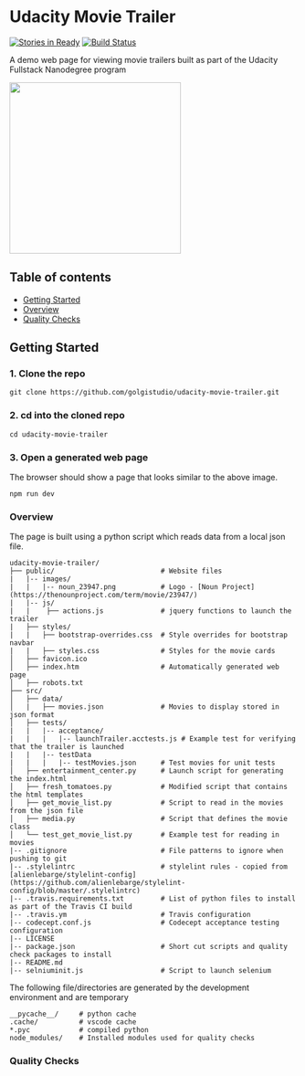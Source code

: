 # Udacity Movie Trailer

[![Stories in Ready](https://badge.waffle.io/golgistudio/udacity-movie-trailer.png?label=ready&title=Ready)](https://waffle.io/golgistudio/udacity-movie-trailer)    [![Build Status](https://travis-ci.org/golgistudio/udacity-movie-trailer.svg?branch=master)](https://travis-ci.org/golgistudio/udacity-movie-trailer)

A demo web page for viewing movie trailers built as part of the Udacity Fullstack Nanodegree program

<img src="https://raw.githubusercontent.com/wiki/golgistudio/udacity-movie-trailer/images/movie_screenshot.png
" data-canonical-src="https://raw.githubusercontent.com/wiki/golgistudio/udacity-movie-trailer/images/movie_screenshot.png" width="300" margin="auto" display="block"  />

## Table of contents

* [Getting Started](#getting-started)
* [Overview](#overview)
* [Quality Checks](#quality-checks)


## Getting Started

### 1. Clone the repo

```
git clone https://github.com/golgistudio/udacity-movie-trailer.git
```

### 2. cd into the cloned repo

```
cd udacity-movie-trailer
```

### 3. Open a generated web page
The browser should show a page that looks similar to the above image.

```
npm run dev
```

### Overview

The page is built using a python script which reads data from a local json file.  

```
udacity-movie-trailer/
├── public/                          # Website files
|   |-- images/
|   |   |-- noun_23947.png           # Logo - [Noun Project](https://thenounproject.com/term/movie/23947/) 
|   |-- js/   
|   |    ├── actions.js              # jquery functions to launch the trailer
|   ├── styles/
|   |   ├── bootstrap-overrides.css  # Style overrides for bootstrap navbar
|   |   ├── styles.css               # Styles for the movie cards
│   ├── favicon.ico
│   ├── index.htm                    # Automatically generated web page
│   ├── robots.txt
├── src/
│   ├── data/                
│   |   ├── movies.json              # Movies to display stored in json format
│   ├── tests/
|   |   |-- acceptance/
|   |   |   |-- launchTrailer.acctests.js # Example test for verifying that the trailer is launched
|   |   |-- testData
|   |   |   |-- testMovies.json      # Test movies for unit tests
│   ├── entertainment_center.py      # Launch script for generating the index.html
│   ├── fresh_tomatoes.py            # Modified script that contains the html templates
│   ├── get_movie_list.py            # Script to read in the movies from the json file
│   ├── media.py                     # Script that defines the movie class
│   └── test_get_movie_list.py       # Example test for reading in movies
|-- .gitignore                       # File patterns to ignore when pushing to git
|-- .stylelintrc                     # stylelint rules - copied from [alienlebarge/stylelint-config](https://github.com/alienlebarge/stylelint-config/blob/master/.stylelintrc)
|-- .travis.requirements.txt         # List of python files to install as part of the Travis CI build
|-- .travis.ym                       # Travis configuration
|-- codecept.conf.js                 # Codecept acceptance testing configuration
|-- LICENSE
|-- package.json                     # Short cut scripts and quality check packages to install
|-- README.md
|-- selniuminit.js                   # Script to launch selenium
```

The following file/directories are generated by the development environment and are temporary
```
__pycache__/     # python cache
.cache/          # vscode cache
*.pyc            # compiled python
node_modules/    # Installed modules used for quality checks 
```

### Quality Checks

